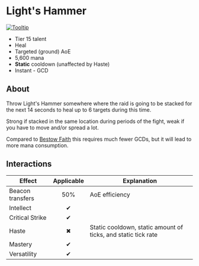 # Light's Hammer

[![Tooltip](https://user-images.githubusercontent.com/4565223/39959360-88b1ba1a-5610-11e8-95cf-c4b565fffd78.png)](https://beta.wowdb.com/spells/114919-lights-hammer)

- Tier 15 talent
- Heal
- Targeted (ground) AoE
- 5,600 mana
- **Static** cooldown (unaffected by Haste)
- Instant - GCD

## About

Throw Light's Hammer somewhere where the raid is going to be stacked for the next 14 seconds to heal up to 6 targets during this time.

Strong if stacked in the same location during periods of the fight, weak if you have to move and/or spread a lot.

Compared to [Bestow Faith](./BestowFaith.md) this requires much fewer GCDs, but it will lead to more mana consumption.

## Interactions

| Effect | Applicable | Explanation |
| ------ | :--------: | ----------- |
| Beacon transfers | 50% | AoE efficiency |
| Intellect | ✔ |
| Critical Strike | ✔ |
| Haste | ✖ | Static cooldown, static amount of ticks, and static tick rate |
| Mastery | ✔ |
| Versatility | ✔ |
